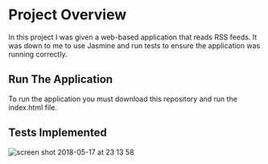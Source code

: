 # Project Overview

In this project I was given a web-based application that reads RSS feeds. It was down to me to use Jasmine and run tests to ensure the application was running correctly.

## Run The Application

To run the application you must download this repository and run the index.html file.

## Tests Implemented

![screen shot 2018-05-17 at 23 13 58](https://user-images.githubusercontent.com/25636000/40206668-fd9e02d6-5a28-11e8-9fad-96cf7ef9a2cf.png)
